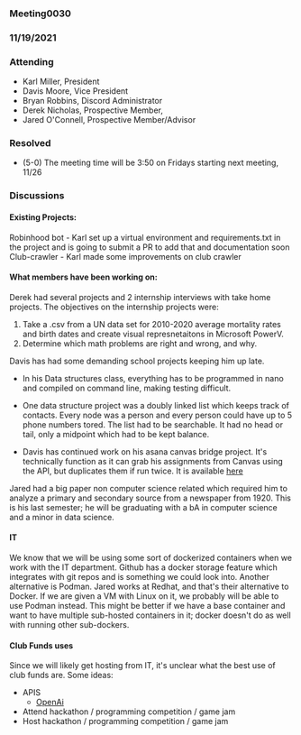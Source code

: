 ### Meeting0030
### 11/19/2021


### Attending

- Karl Miller, President
- Davis Moore, Vice President 
- Bryan Robbins, Discord Administrator
- Derek Nicholas, Prospective Member,
- Jared O'Connell, Prospective Member/Advisor

### Resolved

- (5-0) The meeting time will be 3:50 on Fridays starting next meeting, 11/26

### Discussions 

#### Existing Projects:
Robinhood bot
	- Karl set up a virtual environment and requirements.txt in the project and is going to submit a PR to add that and documentation soon 
Club-crawler
	- Karl made some improvements on club crawler 
		
#### What members have been working on:

Derek had several projects and 2 internship interviews with take home projects. The objectives on the internship projects were:

1. Take a .csv from a UN data set for 2010-2020 average mortality rates and birth dates and create visual represnetaitons in Microsoft PowerV.
2. Determine which math problems are right and wrong, and why.
	
Davis has had some demanding school projects keeping him up late.

- In his Data structures class, everything has to be programmed in nano and compiled on command line, making testing difficult.

- One data structure project was a doubly linked list which keeps track of contacts. Every node was a person and every person could have up to 5 phone numbers tored. The list had to be searchable. It had no head or tail, only a midpoint which had to be kept balance.  
  
- Davis has continued work on his asana canvas bridge project. It's technically function as it can grab his assignments from Canvas using the API, but duplicates them if run twice. It is available [here](https://github.com/dcm1042/Assignment-Handler)
	
Jared had a big paper non computer science related which required him to analyze a primary and secondary source from a newspaper from 1920. This is his last semester; he will be graduating with a bA in computer science and a minor in data science.
	
#### IT

We know that we will be using some sort of dockerized containers when we work with the IT department. Github has a docker storage feature which integrates with git repos and is something we could look into. Another alternative is Podman. Jared works at Redhat, and that's their alternative to Docker. If we are given a VM with Linux on it, we probably will be able to use Podman instead. This might be better if we have a base container and want to have multiple sub-hosted containers in it; docker doesn't do as well with running other sub-dockers.


#### Club Funds uses

Since we will likely get hosting from IT, it's unclear what the best use of club funds are. Some ideas:

- APIS
  - [OpenAi](https://beta.openai.com/)
- Attend hackathon / programming competition / game jam
- Host hackathon / programming competition / game jam
